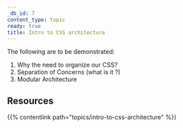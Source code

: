 ```yaml
---
_db_id: 7
content_type: topic
ready: true
title: Intro to CSS architecture
---
```


The following are to be demonstrated:

1. Why the need to organize our CSS?
2. Separation of Concerns (what is it ?)
3. Modular Architecture

## Resources

{{% contentlink path="topics/intro-to-css-architecture" %}}

